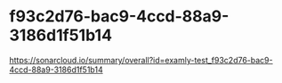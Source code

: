 # f93c2d76-bac9-4ccd-88a9-3186d1f51b14
https://sonarcloud.io/summary/overall?id=examly-test_f93c2d76-bac9-4ccd-88a9-3186d1f51b14
